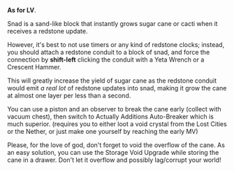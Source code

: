 **As for LV**.

Snad is a sand-like block that instantly grows sugar cane or cacti when it receives a redstone update.

However, it's best to not use timers or any kind of redstone clocks; instead, you should attach a redstone conduit to a block of snad, and force the connection by **shift-left** clicking the conduit with a Yeta Wrench or a Crescent Hammer.

This will greatly increase the yield of sugar cane as the redstone conduit would emit *a real lot* of redstone updates into snad, making it grow the cane at almost one layer per less than a second.

You can use a piston and an observer to break the cane early (collect with vacuum chest), then switch to Actually Additions Auto-Breaker which is much superior. (requires you to either loot a void crystal from the Lost Cities or the Nether, or just make one yourself by reaching the early MV)

Please, for the love of god, don't forget to void the overflow of the cane. As an easy solution, you can use the Storage Void Upgrade while storing the cane in a drawer. Don't let it overflow and possibly lag/corrupt your world!
